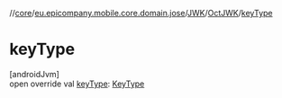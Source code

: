 //[core](../../../../index.md)/[eu.epicompany.mobile.core.domain.jose](../../index.md)/[JWK](../index.md)/[OctJWK](index.md)/[keyType](key-type.md)

# keyType

[androidJvm]\
open override val [keyType](key-type.md): [KeyType](../../-key-type/index.md)

